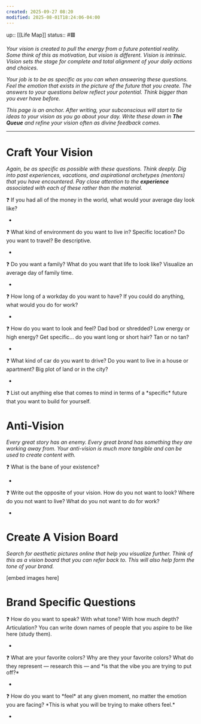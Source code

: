 ```yaml
---
created: 2025-09-27 08:20
modified: 2025-08-01T18:24:06-04:00
---
```

up:: [[Life Map]]
status:: #🟥 

*Your vision is created to pull the energy from a future potential reality. Some think of this as motivation, but vision is different. Vision is intrinsic. Vision sets the stage for complete and total alignment of your daily actions and choices.*

*Your job is to be as specific as you can when answering these questions. Feel the emotion that exists in the picture of the future that you create. The answers to your questions below reflect your potential. Think bigger than you ever have before.*

*This page is an anchor. After writing, your subconscious will start to tie ideas to your vision as you go about your day. Write these down in **The Queue** and refine your vision often as divine feedback comes.*

---

# Craft Your Vision

*Again, be as specific as possible with these questions. Think deeply. Dig into past experiences, vacations, and aspirational archetypes (mentors) that you have encountered. Pay close attention to the **experience** associated with each of these rather than the material.*

<aside>
❓ If you had all of the money in the world, what would your average day look like?

</aside>

- 

<aside>
❓ What kind of environment do you want to live in? Specific location? Do you want to travel? Be descriptive.

</aside>

- 

<aside>
❓ Do you want a family? What do you want that life to look like? Visualize an average day of family time.

</aside>

- 

<aside>
❓ How long of a workday do you want to have? If you could do anything, what would you do for work?

</aside>

- 

<aside>
❓ How do you want to look and feel? Dad bod or shredded? Low energy or high energy? Get specific... do you want long or short hair? Tan or no tan?

</aside>

- 

<aside>
❓ What kind of car do you want to drive? Do you want to live in a house or apartment? Big plot of land or in the city?

</aside>

- 

<aside>
❓ List out anything else that comes to mind in terms of a *specific* future that you want to build for yourself.

</aside>

# Anti-Vision

*Every great story has an enemy. Every great brand has something they are working away from. Your anti-vision is much more tangible and can be used to create content with.*

<aside>
❓ What is the bane of your existence?

</aside>

- 

<aside>
❓ Write out the opposite of your vision. How do you not want to look? Where do you not want to live? What do you not want to do for work?

</aside>

- 

# Create A Vision Board

*Search for aesthetic pictures online that help you visualize further. Think of this as a vision board that you can refer back to. This will also help form the tone of your brand.*

[embed images here]

# Brand Specific Questions

<aside>
❓ How do you want to speak? With what tone? With how much depth? Articulation? You can write down names of people that you aspire to be like here (study them).

</aside>

- 

<aside>
❓ What are your favorite colors? Why are they your favorite colors? What do they represent — research this — and *is that the vibe you are trying to put off?*

</aside>

- 

<aside>
❓ How do you want to *feel* at any given moment, no matter the emotion you are facing? *This is what you will be trying to make others feel.*

</aside>

-